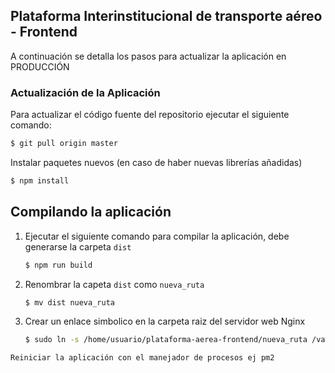 ## Plataforma Interinstitucional de transporte aéreo - Frontend

A continuación se detalla los pasos para actualizar la aplicación en PRODUCCIÓN

### Actualización de la Aplicación


Para actualizar el código fuente del repositorio ejecutar el siguiente comando:

```sh
$ git pull origin master
```

Instalar paquetes nuevos (en caso de haber nuevas librerías añadidas)
```sh
$ npm install
```

## Compilando la aplicación

1. Ejecutar el siguiente comando para compilar la aplicación, debe generarse la carpeta `dist`

    ```sh
    $ npm run build
    ```

2. Renombrar la capeta `dist` como `nueva_ruta`

    ```sh
    $ mv dist nueva_ruta
    ```

3. Crear un enlace simbolico en la carpeta raiz del servidor web Nginx

    ```sh
    $ sudo ln -s /home/usuario/plataforma-aerea-frontend/nueva_ruta /var/www/html/proyecto
    ```

  
`Reiniciar la aplicación con el manejador de procesos ej pm2`